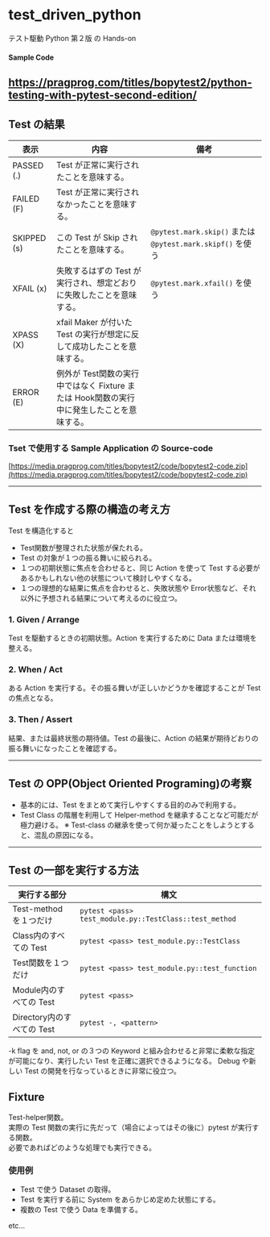 # test_driven_python

テスト駆動 Python 第２版 の Hands-on

#### Sample Code
https://pragprog.com/titles/bopytest2/python-testing-with-pytest-second-edition/
---

## Test の結果

| 表示          | 内容                                                     | 備考                                                   |
|-------------|--------------------------------------------------------|------------------------------------------------------|
| PASSED (.)  | Test が正常に実行されたことを意味する。                                 |                                                      |
| FAILED (F)  | Test が正常に実行されなかったことを意味する。                              |                                                      |
| SKIPPED (s) | この Test が Skip されたことを意味する。                             | `@pytest.mark.skip()` または `@pytest.mark.skipf()` を使う |
| XFAIL (x)   | 失敗するはずの Test が実行され、想定どおりに失敗したことを意味する。                  | `@pytest.mark.xfail()` を使う                           |
| XPASS (X)   | xfail Maker が付いた Test の実行が想定に反して成功したことを意味する。           |                                                      |
| ERROR (E)   | 例外が Test関数の実行中ではなく Fixture または Hook関数の実行中に発生したことを意味する。 |                                                      |

### Tset で使用する Sample Application の Source-code

[https://media.pragprog.com/titles/bopytest2/code/bopytest2-code.zip](https://media.pragprog.com/titles/bopytest2/code/bopytest2-code.zip)

---

## Test を作成する際の構造の考え方

Test を構造化すると

- Test関数が整理された状態が保たれる。
- Test の対象が１つの振る舞いに絞られる。
- １つの初期状態に焦点を合わせると、同じ Action を使って Test する必要があるかもしれない他の状態について検討しやすくなる。
- １つの理想的な結果に焦点を合わせると、失敗状態や Error状態など、それ以外に予想される結果について考えるのに役立つ。

### 1. Given / Arrange

Test を駆動するときの初期状態。Action を実行するために Data または環境を整える。

### 2. When / Act

ある Action を実行する。その振る舞いが正しいかどうかを確認することが Test の焦点となる。

### 3. Then / Assert

結果、または最終状態の期待値。Test の最後に、Action の結果が期待どおりの振る舞いになったことを確認する。

---

## Test の OPP(Object Oriented Programing)の考察

- 基本的には、Test をまとめて実行しやすくする目的のみで利用する。
- Test Class の階層を利用して Helper-method を継承することなど可能だが極力避ける。
  ※ Test-class の継承を使って何か凝ったことをしようとすると、混乱の原因になる。

---

## Test の一部を実行する方法

| 実行する部分               | 構文                                                     |
|----------------------|--------------------------------------------------------|
| Test-method を１つだけ    | `pytest <pass> test_module.py::TestClass::test_method` |
| Class内のすべての Test     | `pytest <pass> test_module.py::TestClass`              |
| Test関数を１つだけ          | `pytest <pass> test_module.py::test_function`          |
| Module内のすべての Test    | `pytest <pass>`                                        |
| Directory内のすべての Test | `pytest -, <pattern>`                                  |

-k flag を and, not, or の３つの Keyword と組み合わせると非常に柔軟な指定が可能になり、実行したい Test を正確に選択できるようになる。
Debug や新しい Test の開発を行なっているときに非常に役立つ。

## Fixture
Test-helper関数。  
実際の Test 関数の実行に先だって（場合によってはその後に）pytest が実行する関数。  
必要であればどのような処理でも実行できる。
### 使用例
- Test で使う Dataset の取得。
- Test を実行する前に System をあらかじめ定めた状態にする。
- 複数の Test で使う Data を準備する。

etc...